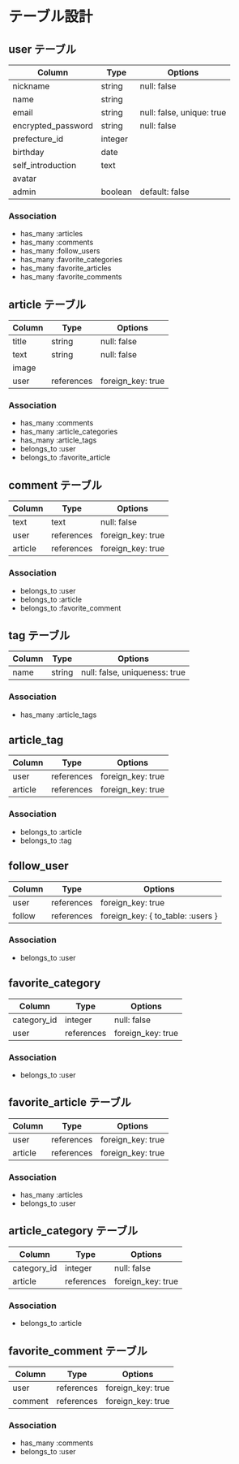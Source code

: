 # テーブル設計

## user テーブル

| Column             | Type    | Options                   |
| ------------------ | ------- | ------------------------- |
| nickname           | string  | null: false               |
| name               | string  |                           |
| email              | string  | null: false, unique: true |
| encrypted_password | string  | null: false               |
| prefecture_id      | integer |                           |
| birthday           | date    |                           |
| self_introduction  | text    |                           |
| avatar             |         |                           |
| admin              | boolean | default: false            |

### Association
- has_many :articles
- has_many :comments
- has_many :follow_users
- has_many :favorite_categories
- has_many :favorite_articles
- has_many :favorite_comments


## article テーブル

| Column | Type       | Options           |
| ------ | ---------- | ----------------- |
| title  | string     | null: false       |
| text   | string     | null: false       |
| image  |            |                   |
| user   | references | foreign_key: true |

### Association
- has_many :comments
- has_many :article_categories
- has_many :article_tags
- belongs_to :user
- belongs_to :favorite_article


## comment テーブル

| Column  | Type       | Options           |
| ------- | ---------- | ----------------- |
| text    | text       | null: false       |
| user    | references | foreign_key: true |
| article | references | foreign_key: true |

### Association
- belongs_to :user
- belongs_to :article
- belongs_to :favorite_comment

## tag テーブル

| Column | Type       | Options                       |
| ------ | ---------- | ----------------------------- |
| name   | string     | null: false, uniqueness: true |

### Association
- has_many :article_tags


## article_tag

| Column  | Type       | Options           |
| ------- | ---------- | ----------------- |
| user    | references | foreign_key: true |
| article | references | foreign_key: true |

### Association
- belongs_to :article
- belongs_to :tag

## follow_user

| Column | Type       | Options                           |
| ------ | ---------- | --------------------------------- |
| user   | references | foreign_key: true                 |
| follow | references | foreign_key: { to_table: :users } |

### Association
- belongs_to :user


## favorite_category

| Column      | Type       | Options           |
| ----------- | ---------- | ----------------- |
| category_id | integer    | null: false       |
| user        | references | foreign_key: true |

### Association
- belongs_to :user


## favorite_article テーブル

| Column  | Type       | Options           |
| ------- | ---------- | ----------------- |
| user    | references | foreign_key: true |
| article | references | foreign_key: true |

### Association
- has_many :articles
- belongs_to :user


## article_category テーブル

| Column      | Type       | Options           |
| ----------- | ---------- | ----------------- |
| category_id | integer    | null: false       |
| article     | references | foreign_key: true |

### Association
- belongs_to :article


## favorite_comment テーブル

| Column  | Type       | Options           |
| ------- | ---------- | ----------------- |
| user    | references | foreign_key: true |
| comment | references | foreign_key: true |

### Association
- has_many :comments
- belongs_to :user